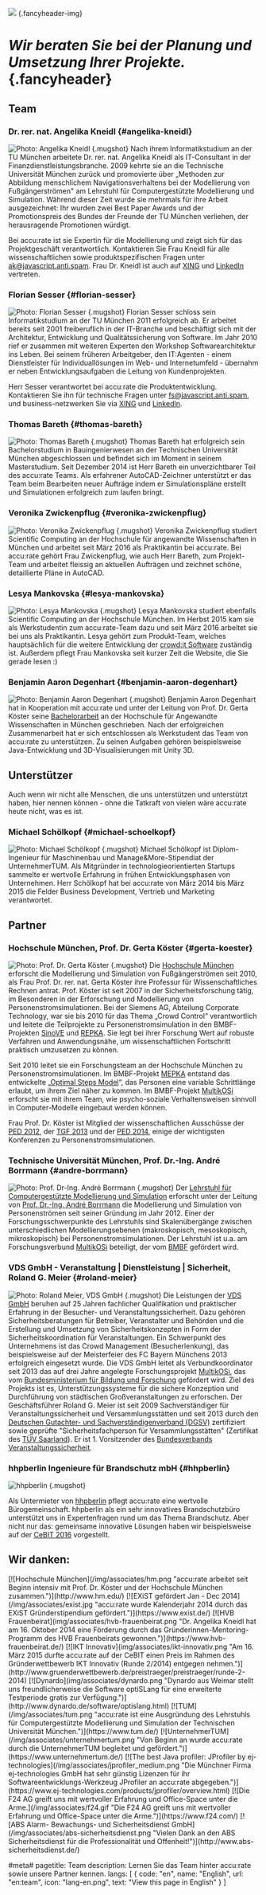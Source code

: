 ![](/img/accurate-bild-team.jpg) {.fancyheader-img}
# *Wir beraten Sie bei der Planung und Umsetzung Ihrer Projekte.* {.fancyheader}

## Team

### Dr. rer. nat. Angelika Kneidl {#angelika-kneidl}

![Photo: Angelika Kneidl](/img/team/team-ak.jpg) {.mugshot}
Nach ihrem Informatik&shy;studium an der TU München arbeitete Dr. rer. nat. Angelika Kneidl als IT-Consultant in der Finanz&shy;dienst&shy;leistungs&shy;branche.
2009 kehrte sie an die Technische Universität München zurück und promovierte über „Methoden zur Abbildung menschlichem Navigations&shy;verhaltens bei der Modellierung von Fußgänger&shy;strömen" am Lehrstuhl für Computer&shy;gestützte Modellierung und Simulation.
Während dieser Zeit wurde sie mehrmals für ihre Arbeit ausgezeichnet: Ihr wurden zwei Best Paper Awards und der Promotionspreis des Bundes der Freunde der TU München verliehen, der herausragende Promotionen würdigt.

Bei accu:rate ist sie Expertin für die Modellierung und zeigt sich für das Projektgeschäft verantwortlich. Kontaktieren Sie Frau Kneidl für alle wissenschaftlichen sowie produktspezifischen Fragen unter <span class="mailadresse" data-to="ak">ak@javascript.anti.spam</span>.
Frau Dr. Kneidl ist auch auf [XING](https://www.xing.com/profile/Angelika_Kneidl) und [LinkedIn](https://de.linkedin.com/in/dr-angelika-kneidl-aabb95a8) vertreten.


### Florian Sesser {#florian-sesser}

![Photo: Florian Sesser](/img/team/team-fs.jpg) {.mugshot}
Florian Sesser schloss sein Informatikstudium an der TU München 2011 erfolgreich ab.
Er arbeitet bereits seit 2001 freiberuflich in der IT-Branche und beschäftigt sich mit der Architektur, Entwicklung und Qualitätssicherung von Software.
Im Jahr 2010 rief er zusammen mit weiteren Experten den Workshop Softwarearchitektur ins Leben.
Bei seinem früheren Arbeitgeber, den IT:Agenten - einem Dienstleister für Individuallösungen im Web- und Internetumfeld - übernahm er neben Entwicklungsaufgaben die Leitung von Kundenprojekten.

Herr Sesser verantwortet bei accu:rate die Produktentwicklung.
Kontaktieren Sie ihn für technische Fragen unter <span class="mailadresse" data-to="fs">fs@javascript.anti.spam</span>, und business-netzwerken Sie via [XING](https://www.xing.com/profile/Florian_Sesser) und [LinkedIn](https://de.linkedin.com/in/florian-sesser-88a6aab5).


### Thomas Bareth {#thomas-bareth}

![Photo: Thomas Bareth](/img/team/team-tom.jpg) {.mugshot}
Thomas Bareth hat erfolgreich sein Bachelorstudium in Bauingenierwesen an der Technischen Universität München abgeschlossen und befindet sich im Moment in seinem Masterstudium.
Seit Dezember 2014 ist Herr Bareth ein unverzichtbarer Teil des accu:rate Teams.
Als erfahrener AutoCAD-Zeichner unterstützt er das Team beim Bearbeiten neuer Aufträge indem er Simulationspläne erstellt und Simulationen erfolgreich zum laufen bringt.


### Veronika Zwickenpflug {#veronika-zwickenpflug}

![Photo: Veronika Zwickenpflug](/img/team/team-vroni.jpg) {.mugshot}
Veronika Zwickenpflug studiert Scientific Computing an der Hochschule für angewandte Wissenschaften in München und arbeitet seit März 2016 als Praktikantin bei accu:rate.
Bei accu:rate gehört Frau Zwickenpflug, wie auch Herr Bareth, zum Projekt-Team und arbeitet fleissig an aktuellen Aufträgen und zeichnet schöne, detaillierte Pläne in AutoCAD.


### Lesya Mankovska {#lesya-mankovska}

![Photo: Lesya Mankovska](/img/team/team-lm.jpg) {.mugshot}
Lesya Mankovska studiert ebenfalls Scientific Computing an der Hochschule München.
Im Herbst 2015 kam sie als Werkstudentin zum accu:rate-Team dazu und seit März 2016 arbeitet sie bei uns als Praktikantin.
Lesya gehört zum Produkt-Team, welches hauptsächlich für die weitere Entwicklung der [crowd:it Software](unsere-software) zuständig ist.
Außerdem pflegt Frau Mankovska seit kurzer Zeit die Website, die Sie gerade lesen :)


### Benjamin Aaron Degenhart {#benjamin-aaron-degenhart}

![Photo: Benjamin Aaron Degenhart](/img/team/team-ben.jpg) {.mugshot}
Benjamin Aaron Degenhart hat in Kooperation mit accu:rate und unter der Leitung von Prof. Dr. Gerta Köster seine [Bachelorarbeit](https://www.researchgate.net/publication/292995085_Implementierungskonzepte_fur_Agenten_in_Personenstromsimulationen_-_Effiziente_Modellierung_komplexer_Charaktere) an der Hochschule für Angewandte Wissenschaften in München geschrieben.
Nach der erfolgreichen Zusammenarbeit hat er sich entschlossen als Werkstudent das Team von accu:rate zu unterstützen.
Zu seinen Aufgaben gehören beispielsweise Java-Entwicklung und 3D-Visualisierungen mit Unity 3D.

## Unterstützer

Auch wenn wir nicht alle Menschen, die uns unterstützen und unterstützt haben, hier nennen können - ohne die Tatkraft von vielen wäre accu:rate heute nicht, was es ist.

### Michael Schölkopf {#michael-schoelkopf}

![Photo: Michael Schölkopf](/img/team/team-ms.png) {.mugshot}
Michael Schölkopf ist Diplom-Ingenieur für Maschinenbau und Manage&More-Stipendiat der UnternehmerTUM.
Als Mitgründer in technologie&shy;orientierten Startups sammelte er wertvolle Erfahrung in frühen Entwicklungsphasen von Unternehmen.
Herr Schölkopf hat bei accu:rate von März 2014 bis März 2015 die Felder Business Development, Vertrieb und Marketing verantwortet.

## Partner

### Hochschule München, Prof. Dr. Gerta Köster {#gerta-koester}

![Photo: Prof. Dr. Gerta Köster](/img/team/team-koester.jpg) {.mugshot}
Die [Hochschule München](http://www.cs.hm.edu/die_fakultaet/ansprechpartner/professoren/koester/index.de.html) erforscht die Modellierung und Simulation von Fußgängerströmen seit 2010, als Frau Prof. Dr. rer. nat. Gerta Köster ihre Professur für Wissenschaftliches Rechnen antrat.
Prof. Köster ist seit 2007 in der Sicherheitsforschung tätig, im Besonderen in der Erforschung und Modellierung von Personenstromsimulationen.
Bei der Siemens AG, Abteilung Corporate Technology, war sie bis 2010 für das Thema „Crowd Control“ verantwortlich und leitete die Teilprojekte zu Personenstromsimulation in den BMBF-Projekten [SinoVE](http://www.bmbf.de/de/22453.php) und [REPKA](http://www.bmbf.de/de/22399.php).
Sie legt bei ihrer Forschung Wert auf robuste Verfahren und Anwendungsnähe, um wissenschaftlichen Fortschritt praktisch umzusetzen zu können.

Seit 2010 leitet sie ein Forschungsteam an der Hochschule München zu Personenstromsimulationen.
Im BMBF-Projekt [MEPKA](http://www.cs.hm.edu/aktuelles/news/newsarchiv2008/news_detailseite_19648.de.html) entstand das entwickelte „[Optimal Steps Model](http://journals.aps.org/pre/abstract/10.1103/PhysRevE.86.046108)“, das Personen eine variable Schrittlänge erlaubt, um ihrem Ziel näher zu kommen.
Im BMBF-Projekt [MultikOSi](http://www.multikosi.de/teilvorhaben-der-hm) erforscht sie mit ihrem Team, wie psycho-soziale Verhaltensweisen sinnvoll in Computer-Modelle eingebaut werden können.

Frau Prof. Dr. Köster ist Mitglied der wissenschaftlichen Ausschüsse der [PED 2012](http://www.ivt.ethz.ch/news/archive/20120606_conference_ped_2012//), der [TGF 2013](http://www.fz-juelich.de/conferences/tgf13/EN/Home/home_node.html) und der [PED 2014](http://www.ped2014.nl/en), einige der wichtigsten Konferenzen zu Personenstromsimulationen.


### Technische Universität München, Prof. Dr.-Ing. André Borrmann {#andre-borrmann}

![Photo: Prof. Dr-Ing. André Borrmann](/img/team/team-borrmann.jpg) {.mugshot}
Der [Lehrstuhl für Computergestützte Modellierung und Simulation](https://www.cms.bgu.tum.de/) erforscht unter der Leitung von [Prof. Dr.-Ing. André Borrmann](https://www.cms.bgu.tum.de/de/team/borrmann) die Modellierung und Simulation von Personenströmen seit seiner Gründung im Jahr 2012.
Einer der Forschungsschwerpunkte des Lehrstuhls sind Skalenübergänge zwischen unterschiedlichen Modellierungsebenen (makroskopisch, mesoskopisch, mikroskopisch) bei Personenstromsimulationen.
Der Lehrstuhl ist u.a. am Forschungsverbund [MultikOSi](http://www.multikosi.de/) beteiligt, der vom [BMBF](http://www.bmbf.de) gefördert wird.


### VDS GmbH - Veranstaltung | Dienstleistung | Sicherheit, Roland G. Meier {#roland-meier}

![Photo: Roland Meier, VDS GmbH](/img/team/team-pankow.jpg) {.mugshot}
Die Leistungen der [VDS GmbH](http://www.vds-veranstaltung.de/) beruhen auf 25 Jahren fachlicher Qualifikation und praktischer Erfahrung in der Besucher- und Veranstaltungssicherheit.
Dazu gehören Sicherheitsberatungen für Betreiber, Veranstalter und Behörden und die Erstellung und Umsetzung von Sicherheitskonzepten in Form der Sicherheitskoordination für Veranstaltungen.
Ein Schwerpunkt des Unternehmens ist das Crowd Management (Besucherlenkung), das beispielsweise auf der Meisterfeier des FC Bayern Münchens 2013 erfolgreich eingesetzt wurde.
Die VDS GmbH leitet als Verbundkoordinator seit 2013 das auf drei Jahre angelegte Forschungsprojekt [MultikOSi](http://www.multikosi.de/), das vom [Bundesministerium für Bildung und Forschung](http://www.bmbf.de/) gefördert wird. Ziel des Projekts ist es, Unterstützungssysteme für die sichere Konzeption und Durchführung von städtischen Großveranstaltungen zu erforschen.
Der Geschäftsführer Roland G. Meier ist seit 2009 Sachverständiger für Veranstaltungssicherheit und Versammlungsstätten und seit 2013 durch den [Deutschen Gutachter- und Sachverständigenverband (DGSV)](http://www.dgusv.de/) zertifiziert sowie geprüfte "Sicherheitsfachperson für Versammlungsstätten" (Zertifikat des [TÜV Saarland](http://www.tuev-saar.net/)). Er ist 1. Vorsitzender des [Bundesverbands Veranstaltungssicherheit](http://bvvs.org/).

### hhpberlin Ingenieure für Brandschutz mbH {#hhpberlin}

![hhpberlin](/img/team/hhp-logo.png) {.mugshot}

Als Untermieter von [hhpberlin](https://www.hhpberlin.de/) pflegt accu:rate eine wertvolle Bürogemeinschaft. hhpberlin als ein sehr innovatives Brandschutzbüro unterstützt uns in Expertenfragen rund um das Thema Brandschutz. Aber nicht nur das: gemeinsame innovative Lösungen haben wir beispielsweise auf der [CeBIT 2016](2016-02-26-accu-rate-mit-hhpberlin-und-microsoft-auf-der-cebit) vorgestellt.


## Wir danken:

<div class="associates-logos" markdown="1">
[![Hochschule München](/img/associates/hm.png "accu:rate arbeitet seit Beginn intensiv mit Prof. Dr. Köster und der Hochschule München zusammen.")](http://www.hm.edu/)
[![EXiST gefördert Jan - Dec 2014](/img/associates/exist.jpg "accu:rate wurde Kalenderjahr 2014 durch das EXiST Gründerstipendium gefördert.")](https://www.exist.de/)
[![HVB Frauenbeirat](img/associates/hvb-frauenbeirat.png "Dr. Angelika Kneidl hat am 16. Oktober 2014 eine Förderung durch das Gründerinnen-Mentoring-Programm des HVB Frauenbeirats gewonnen.")](https://www.hvb-frauenbeirat.de/)
[![IKT Innovativ](img/associates/ikt-innovativ.png "Am 16. März 2015 durfte accu:rate auf der CeBIT einen Preis im Rahmen des Gründerwettbewerb IKT Innovativ (Runde 2/2014) entgegen nehmen.")](http://www.gruenderwettbewerb.de/preistraeger/preistraeger/runde-2-2014)
[![Dynardo](img/associates/dynardo.png "Dynardo aus Weimar stellt uns freundlicherweise die Software optiSLang für eine erweiterte Testperiode gratis zur Verfügung.")](http://www.dynardo.de/software/optislang.html)
[![TUM](/img/associates/tum.png "accu:rate ist eine Ausgründung des Lehrstuhls für Computergestützte Modellierung und Simulation der Technischen Universität München.")](https://www.tum.de/)
[![UnternehmerTUM](/img/associates/unternehmertum.png "Von Beginn an wurde accu:rate durch die UnternehmerTUM begleitet und gefördert.")](https://www.unternehmertum.de/)
[![The best Java profiler: JProfiler by ej-technologies](/img/associates/jprofiler_medium.png "Die Münchner Firma ej-technologies GmbH hat sehr günstig Lizenzen für ihr Softwareentwicklungs-Werkzeug JProfiler an accu:rate abgegeben.")](https://www.ej-technologies.com/products/jprofiler/overview.html)
[![Die F24 AG greift uns mit wertvoller Erfahrung und Office-Space unter die Arme.](/img/associates/f24.gif "Die F24 AG greift uns mit wertvoller Erfahrung und Office-Space unter die Arme.")](https://www.f24.com/)
[![ABS Alarm- Bewachungs- und Sicherheitsdienst GmbH](/img/associates/abs-sicherheitsdienst.png "Vielen Dank an den ABS Sicherheitsdienst für die Professionalität und Offenheit!")](http://www.abs-sicherheitsdienst.de/)
</div>



#meta#
pagetitle: Team
description: Lernen Sie das Team hinter accu:rate sowie unsere Partner kennen.
langs: [
    { code: "en", name: "English", url: "en:team", icon: "lang-en.png", text: "View this page in English" }
]

